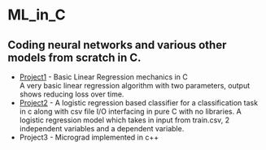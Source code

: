 # ML_in_C
## Coding neural networks and various other models from scratch in C. 
* [Project1](https://github.com/coder0143/ML_in_C/blob/main/nn_basic.c) - Basic Linear Regression mechanics in C <br/>
  A very basic linear regression algorithm with two parameters, output shows reducing loss over time. 
* [Project2](https://github.com/coder0143/ML_in_C/blob/main/nn_lr.c) - A logistic regression based classifier for a classification task in c along with csv file I/O interfacing in pure C with no libraries.
  A logistic regression model which takes in input from train.csv, 2 independent variables and a dependent variable.
* Project3 - Micrograd implemented in c++ 


